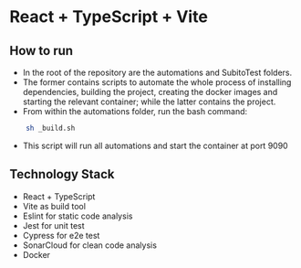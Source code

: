 # React + TypeScript + Vite
## How to run
- In the root of the repository are the automations and SubitoTest folders.
- The former contains scripts to automate the whole process of installing dependencies, building the project, creating the docker images and starting the relevant container; while the latter contains the project.
- From within the automations folder, run the bash command:
```bash
    sh _build.sh
```
- This script will run all automations and start the container at port 9090

## Technology Stack
- React + TypeScript
- Vite as build tool
- Eslint for static code analysis
- Jest for unit test
- Cypress for e2e test
- SonarCloud for clean code analysis
- Docker

